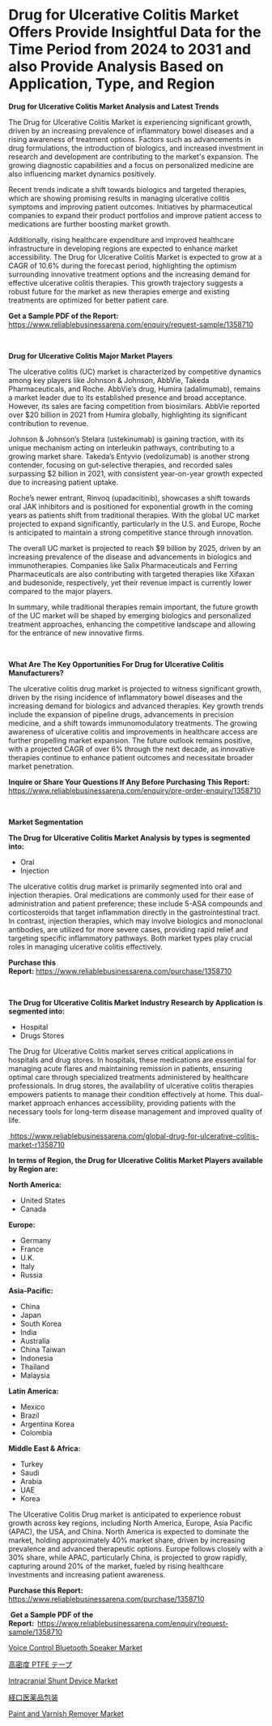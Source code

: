 <p><h1>Drug for Ulcerative Colitis Market Offers Provide Insightful Data for the Time Period from 2024 to 2031 and also Provide Analysis Based on Application, Type, and Region</h1></p><p><strong>Drug for Ulcerative Colitis Market Analysis and Latest Trends</strong></p>
<p><p>The Drug for Ulcerative Colitis Market is experiencing significant growth, driven by an increasing prevalence of inflammatory bowel diseases and a rising awareness of treatment options. Factors such as advancements in drug formulations, the introduction of biologics, and increased investment in research and development are contributing to the market's expansion. The growing diagnostic capabilities and a focus on personalized medicine are also influencing market dynamics positively.</p><p>Recent trends indicate a shift towards biologics and targeted therapies, which are showing promising results in managing ulcerative colitis symptoms and improving patient outcomes. Initiatives by pharmaceutical companies to expand their product portfolios and improve patient access to medications are further boosting market growth. </p><p>Additionally, rising healthcare expenditure and improved healthcare infrastructure in developing regions are expected to enhance market accessibility. The Drug for Ulcerative Colitis Market is expected to grow at a CAGR of 10.6% during the forecast period, highlighting the optimism surrounding innovative treatment options and the increasing demand for effective ulcerative colitis therapies. This growth trajectory suggests a robust future for the market as new therapies emerge and existing treatments are optimized for better patient care.</p></p>
<p><strong>Get a Sample PDF of the Report:&nbsp;</strong> <a href="https://www.reliablebusinessarena.com/enquiry/request-sample/1358710">https://www.reliablebusinessarena.com/enquiry/request-sample/1358710</a></p>
<p>&nbsp;</p>
<p><strong>Drug for Ulcerative Colitis Major Market Players</strong></p>
<p><p>The ulcerative colitis (UC) market is characterized by competitive dynamics among key players like Johnson & Johnson, AbbVie, Takeda Pharmaceuticals, and Roche. AbbVie’s drug, Humira (adalimumab), remains a market leader due to its established presence and broad acceptance. However, its sales are facing competition from biosimilars. AbbVie reported over $20 billion in 2021 from Humira globally, highlighting its significant contribution to revenue.</p><p>Johnson & Johnson’s Stelara (ustekinumab) is gaining traction, with its unique mechanism acting on interleukin pathways, contributing to a growing market share. Takeda’s Entyvio (vedolizumab) is another strong contender, focusing on gut-selective therapies, and recorded sales surpassing $2 billion in 2021, with consistent year-on-year growth expected due to increasing patient uptake.</p><p>Roche’s newer entrant, Rinvoq (upadacitinib), showcases a shift towards oral JAK inhibitors and is positioned for exponential growth in the coming years as patients shift from traditional therapies. With the global UC market projected to expand significantly, particularly in the U.S. and Europe, Roche is anticipated to maintain a strong competitive stance through innovation.</p><p>The overall UC market is projected to reach $9 billion by 2025, driven by an increasing prevalence of the disease and advancements in biologics and immunotherapies. Companies like Salix Pharmaceuticals and Ferring Pharmaceuticals are also contributing with targeted therapies like Xifaxan and budesonide, respectively, yet their revenue impact is currently lower compared to the major players.</p><p>In summary, while traditional therapies remain important, the future growth of the UC market will be shaped by emerging biologics and personalized treatment approaches, enhancing the competitive landscape and allowing for the entrance of new innovative firms.</p></p>
<p>&nbsp;</p>
<p><strong>What Are The Key Opportunities For Drug for Ulcerative Colitis Manufacturers?</strong></p>
<p><p>The ulcerative colitis drug market is projected to witness significant growth, driven by the rising incidence of inflammatory bowel diseases and the increasing demand for biologics and advanced therapies. Key growth trends include the expansion of pipeline drugs, advancements in precision medicine, and a shift towards immunomodulatory treatments. The growing awareness of ulcerative colitis and improvements in healthcare access are further propelling market expansion. The future outlook remains positive, with a projected CAGR of over 6% through the next decade, as innovative therapies continue to enhance patient outcomes and necessitate broader market penetration.</p></p>
<p><strong>Inquire or Share Your Questions If Any Before Purchasing This Report:</strong> <a href="https://www.reliablebusinessarena.com/enquiry/pre-order-enquiry/1358710">https://www.reliablebusinessarena.com/enquiry/pre-order-enquiry/1358710</a></p>
<p>&nbsp;</p>
<p><strong>Market Segmentation</strong></p>
<p><strong>The Drug for Ulcerative Colitis Market Analysis by types is segmented into:</strong></p>
<p><ul><li>Oral</li><li>Injection</li></ul></p>
<p><p>The ulcerative colitis drug market is primarily segmented into oral and injection therapies. Oral medications are commonly used for their ease of administration and patient preference; these include 5-ASA compounds and corticosteroids that target inflammation directly in the gastrointestinal tract. In contrast, injection therapies, which may involve biologics and monoclonal antibodies, are utilized for more severe cases, providing rapid relief and targeting specific inflammatory pathways. Both market types play crucial roles in managing ulcerative colitis effectively.</p></p>
<p><strong>Purchase this Report:&nbsp;</strong><a href="https://www.reliablebusinessarena.com/purchase/1358710">https://www.reliablebusinessarena.com/purchase/1358710</a></p>
<p>&nbsp;</p>
<p><strong>The Drug for Ulcerative Colitis Market Industry Research by Application is segmented into:</strong></p>
<p><ul><li>Hospital</li><li>Drugs Stores</li></ul></p>
<p><p>The Drug for Ulcerative Colitis market serves critical applications in hospitals and drug stores. In hospitals, these medications are essential for managing acute flares and maintaining remission in patients, ensuring optimal care through specialized treatments administered by healthcare professionals. In drug stores, the availability of ulcerative colitis therapies empowers patients to manage their condition effectively at home. This dual-market approach enhances accessibility, providing patients with the necessary tools for long-term disease management and improved quality of life.</p></p>
<p><a href="https://www.reliablebusinessarena.com/global-drug-for-ulcerative-colitis-market-r1358710">&nbsp;https://www.reliablebusinessarena.com/global-drug-for-ulcerative-colitis-market-r1358710</a></p>
<p><strong>In terms of Region, the Drug for Ulcerative Colitis Market Players available by Region are:</strong></p>
<p>
    <p> <strong> North America: </strong>
        <ul>
            <li>United States</li>
            <li>Canada</li>
        </ul>
        </p> 
    <p> <strong> Europe: </strong>
        <ul>
            <li>Germany</li>
            <li>France</li>
            <li>U.K.</li>
            <li>Italy</li>
            <li>Russia</li>
        </ul>
        </p> 
    <p> <strong> Asia-Pacific: </strong>
        <ul>
            <li>China</li>
            <li>Japan</li>
            <li>South Korea</li>
            <li>India</li>
            <li>Australia</li>
            <li>China Taiwan</li>
            <li>Indonesia</li>
            <li>Thailand</li>
            <li>Malaysia</li>
        </ul>
        </p> 
    <p> <strong> Latin America: </strong>
        <ul>
            <li>Mexico</li>
            <li>Brazil</li>
            <li>Argentina Korea</li>
            <li>Colombia</li>
        </ul>
        </p> 
    <p> <strong> Middle East & Africa: </strong>
        <ul>
            <li>Turkey</li>
            <li>Saudi</li>
            <li>Arabia</li>
            <li>UAE</li>
            <li>Korea</li>
        </ul>
    </p>
    </p>
<p><p>The Ulcerative Colitis Drug market is anticipated to experience robust growth across key regions, including North America, Europe, Asia Pacific (APAC), the USA, and China. North America is expected to dominate the market, holding approximately 40% market share, driven by increasing prevalence and advanced therapeutic options. Europe follows closely with a 30% share, while APAC, particularly China, is projected to grow rapidly, capturing around 20% of the market, fueled by rising healthcare investments and increasing patient awareness.</p></p>
<p><strong>Purchase this Report: </strong><a href="https://www.reliablebusinessarena.com/purchase/1358710">https://www.reliablebusinessarena.com/purchase/1358710</a></p>
<p>&nbsp;<strong>Get a Sample PDF of the Report:&nbsp;&nbsp;</strong><a href="https://www.reliablebusinessarena.com/enquiry/request-sample/1358710">https://www.reliablebusinessarena.com/enquiry/request-sample/1358710</a></p>
<p><strong></strong></p>
<p><p><a href="https://www.linkedin.com/pulse/emerging-market-trends-regional-analysis-voice-control-bluetooth-jihke?trackingId=DBY77tHzSaib5QxUBVUQZA%3D%3D">Voice Control Bluetooth Speaker Market</a></p><p><a href="https://medium.com/@coleensxrkkn/high-density-ptfe-tapes-market-%E3%81%AE%E3%82%B0%E3%83%AD%E3%83%BC%E3%83%90%E3%83%AB%E5%B8%82%E5%A0%B4%E6%A6%82%E8%A6%81%E3%81%AF-%E4%B8%96%E7%95%8C%E3%81%8A%E3%82%88%E3%81%B3%E4%B8%BB%E8%A6%81%E5%B8%82%E5%A0%B4%E3%81%AB%E3%81%8A%E3%81%91%E3%82%8B%E6%A5%AD%E7%95%8C%E3%81%AB%E5%BD%B1%E9%9F%BF%E3%82%92%E4%B8%8E%E3%81%88%E3%82%8B%E4%B8%BB%E8%A6%81%E3%81%AA%E3%83%88%E3%83%AC%E3%83%B3%E3%83%89%E3%81%AB%E3%81%A4%E3%81%84%E3%81%A6-%E7%8B%AC%E8%87%AA%E3%81%AE%E8%A6%96%E7%82%B9%E3%82%92%E6%8F%90%E4%BE%9B%E3%81%97%E3%81%BE%E3%81%99-662b68b6b09e">高密度 PTFE テープ</a></p><p><a href="https://github.com/tamvrosiya/Market-Research-Report-List-6/blob/main/intracranial-shunt-device-market.md">Intracranial Shunt Device Market</a></p><p><a href="https://medium.com/@coleensxrkkn/oral-drug-packaging-market-%E3%81%AE%E3%82%B0%E3%83%AD%E3%83%BC%E3%83%90%E3%83%AB%E5%B8%82%E5%A0%B4%E6%A6%82%E8%A6%81%E3%81%AF-%E4%B8%96%E7%95%8C%E3%81%8A%E3%82%88%E3%81%B3%E4%B8%BB%E8%A6%81%E5%B8%82%E5%A0%B4%E3%81%AB%E3%81%8A%E3%81%91%E3%82%8B%E6%A5%AD%E7%95%8C%E3%81%AB%E5%BD%B1%E9%9F%BF%E3%82%92%E4%B8%8E%E3%81%88%E3%82%8B%E4%B8%BB%E8%A6%81%E3%81%AA%E3%83%88%E3%83%AC%E3%83%B3%E3%83%89%E3%81%AB%E3%81%A4%E3%81%84%E3%81%A6-%E7%8B%AC%E8%87%AA%E3%81%AE%E8%A6%96%E7%82%B9%E3%82%92%E6%8F%90%E4%BE%9B%E3%81%97%E3%81%BE%E3%81%99-7a4d81505c26">経口医薬品包装</a></p><p><a href="https://issuu.com/reportprime-2/docs/paint-and-varnish-remover-market-si_1d52f6b400aae7">Paint and Varnish Remover Market</a></p></p>